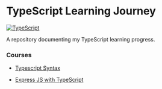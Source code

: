 # TypeScript Learning Journey

[![TypeScript](https://img.shields.io/badge/TypeScript-3178C6?style=for-the-badge&logo=typescript&logoColor=white)](https://www.typescriptlang.org/)

A repository documenting my TypeScript learning progress.

### Courses

- [Typescript Syntax](https://www.youtube.com/watch?v=zeCDuo74uzA)

- [Express JS with TypeScript](https://www.youtube.com/watch?v=Be7X6QJusJA)
